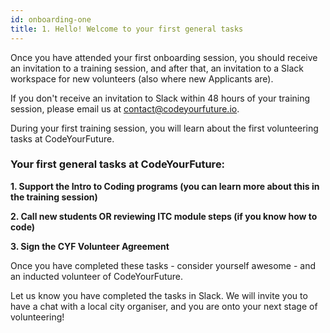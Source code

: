 ```yaml
---
id: onboarding-one
title: 1. Hello! Welcome to your first general tasks
---
```


Once you have attended your first onboarding session, you should receive an invitation to a training session, and after that, an invitation to a Slack workspace for new volunteers (also where new Applicants are). 

If you don't receive an invitation to Slack within 48 hours of your training session, please email us at contact@codeyourfuture.io. 

During your first training session, you will learn about the first volunteering tasks at CodeYourFuture. 

### Your first general tasks at CodeYourFuture: 

**1. Support the Intro to Coding programs (you can learn more about this in the training session)** 

**2. Call new students OR reviewing ITC module steps (if you know how to code)**

**3. Sign the CYF Volunteer Agreement**

Once you have completed these tasks - consider yourself awesome - and an inducted volunteer of CodeYourFuture. 

Let us know you have completed the tasks in Slack. We will invite you to have a chat with a local city organiser, and you are onto your next stage of volunteering!

